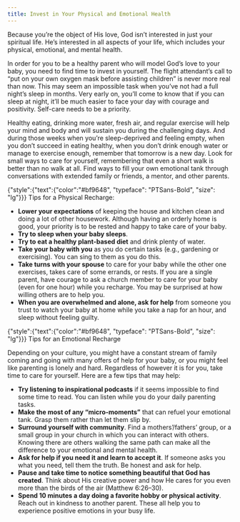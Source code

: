 ```yaml
---
title: Invest in Your Physical and Emotional Health
---
```


Because you’re the object of His love, God isn’t interested in just your spiritual life. He’s interested in all aspects of your life, which includes your physical, emotional, and mental health.

In order for you to be a healthy parent who will model God’s love to your baby, you need to find time to invest in yourself. The flight attendant’s call to “put on your own oxygen mask before assisting children” is never more real than now. This may seem an impossible task when you’ve not had a full night’s sleep in months. Very early on, you’ll come to know that if you can sleep at night, it’ll be much easier to face your day with courage and positivity. Self-care needs to be a priority.

Healthy eating, drinking more water, fresh air, and regular exercise will help your mind and body and will sustain you during the challenging days. And during those weeks when you’re sleep-deprived and feeling empty, when you don’t succeed in eating healthy, when you don’t drink enough water or manage to exercise enough, remember that tomorrow is a new day. Look for small ways to care for yourself, remembering that even a short walk is better than no walk at all. Find ways to fill your own emotional tank through conversations with extended family or friends, a mentor, and other parents.

{"style":{"text":{"color":"#bf9648", "typeface": "PTSans-Bold", "size": "lg"}}}
Tips for a Physical Recharge:

+ **Lower your expectations** of keeping the house and kitchen clean and doing a lot of other housework. Although having an orderly home is good, your priority is to be rested and happy to take care of your baby.
+ **Try to sleep when your baby sleeps**.
+ **Try to eat a healthy plant-based diet** and drink plenty of water.
+ **Take your baby with you** as you do certain tasks (e.g., gardening or exercising). You can sing to them as you do this.
+ **Take turns with your spouse** to care for your baby while the other one exercises, takes care of some errands, or rests. If you are a single parent, have courage to ask a church member to care for your baby (even for one hour) while you recharge. You may be surprised at how willing others are to help you.
+ **When you are overwhelmed and alone, ask for help** from someone you trust to watch your baby at home while you take a nap for an hour, and sleep without feeling guilty.

{"style":{"text":{"color":"#bf9648", "typeface": "PTSans-Bold", "size": "lg"}}}
Tips for an Emotional Recharge

Depending on your culture, you might have a constant stream of family coming and going with many offers of help for your baby, or you might feel like parenting is lonely and hard. Regardless of however it is for you, take time to care for yourself. Here are a few tips that may help:

+ **Try listening to inspirational podcasts** if it seems impossible to find some time to read. You can listen while you do your daily parenting tasks.
+ **Make the most of any “micro-moments”** that can refuel your emotional tank. Grasp them rather than let them slip by.
+ **Surround yourself with community**. Find a mothers’/fathers’ group, or a small group in your church in which you can interact with others. Knowing there are others walking the same path can make all the difference to your emotional and mental health.
+ **Ask for help if you need it and learn to accept it**. If someone asks you what you need, tell them the truth. Be honest and ask for help.
+ **Pause and take time to notice something beautiful that God has created**. Think about His creative power and how He cares for you even more than the birds of the air (Matthew 6:26–30).
+ **Spend 10 minutes a day doing a favorite hobby or physical activity**. Reach out in kindness to another parent. These all help you to experience positive emotions in your busy life.